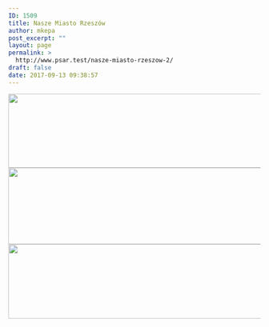 ```yaml
---
ID: 1509
title: Nasze Miasto Rzeszów
author: mkepa
post_excerpt: ""
layout: page
permalink: >
  http://www.psar.test/nasze-miasto-rzeszow-2/
draft: false
date: 2017-09-13 09:38:57
---
```

<a href="http://www.psar.test/wp-content/uploads/2017/08/naszemiast1.png"><img class="alignnone wp-image-1531 size-full" src="http://www.psar.test/wp-content/uploads/2017/08/nASZE-niebieskie-miasto-rzeszów.png" alt="" width="966" height="148" /></a><a href="http://www.psar.test/wp-content/uploads/2017/08/naszemiasto_pl-ellllo.png"><img class="alignnone wp-image-1499 size-full" src="http://www.psar.test/wp-content/uploads/2017/08/nasze-miasteczko-rz.png" alt="" width="966" height="153" /></a> <a href="http://www.psar.test/wp-content/uploads/2017/08/nasze-miasto-1-2elo.png"><img class="alignnone wp-image-1500 size-full" src="http://www.psar.test/wp-content/uploads/2017/08/naszemiastko-rzesz.png" alt="" width="966" height="149" /></a>